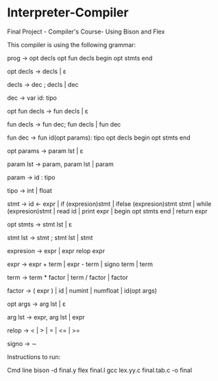 # Interpreter-Compiler
Final Project - Compiler's Course- Using Bison and Flex

This compiler is using the following grammar:

prog → opt decls opt fun decls begin opt stmts end

opt decls → decls | ε

decls → dec ; decls | dec

dec → var id: tipo

opt fun decls → fun decls | ε

fun decls → fun dec; fun decls | fun dec

fun dec → fun id(opt params): tipo opt decls begin opt stmts end

opt params → param lst | ε

param lst → param, param lst | param

param → id : tipo

tipo → int | float

stmt → id ← expr
| if (expresion)stmt
| ifelse (expresion)stmt stmt
| while (expresion)stmt
| read id
| print expr
| begin opt stmts end
| return expr

opt stmts → stmt lst | ε

stmt lst → stmt ; stmt lst | stmt

expresion → expr | expr relop expr

expr → expr + term
| expr - term
| signo term
| term

term → term * factor
| term / factor
| factor

factor → ( expr )
| id
| numint
| numfloat
| id(opt args)

opt args → arg lst | ε

arg lst → expr, arg lst | expr

relop → <
| >
| =
| <=
| >=

signo → ∼

Instructions to run:

Cmd line
bison -d final.y
flex final.l
gcc lex.yy.c final.tab.c -o final

